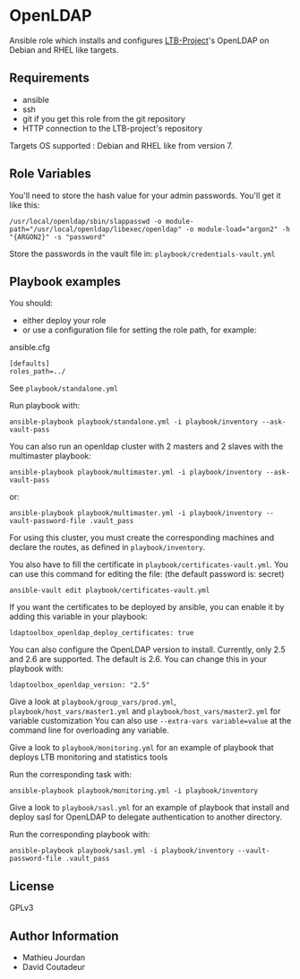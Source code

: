 OpenLDAP
========

Ansible role which installs and configures [LTB-Project](https://ltb-project.org/)'s OpenLDAP on Debian and RHEL like targets.

Requirements
------------

- ansible
- ssh
- git if you get this role from the git repository
- HTTP connection to the LTB-project's repository

Targets OS supported : Debian and RHEL like from version 7.

Role Variables
--------------

You'll need to store the hash value for your admin passwords. You'll get it like this:

```
/usr/local/openldap/sbin/slappasswd -o module-path="/usr/local/openldap/libexec/openldap" -o module-load="argon2" -h "{ARGON2}" -s "password"
```

Store the passwords in the vault file in: `playbook/credentials-vault.yml`


Playbook examples
-----------------

You should:
 * either deploy your role
 * or use a configuration file for setting the role path, for example:

ansible.cfg
```
[defaults]
roles_path=../
```

See `playbook/standalone.yml`

Run playbook with:


```
ansible-playbook playbook/standalone.yml -i playbook/inventory --ask-vault-pass
```

You can also run an openldap cluster with 2 masters and 2 slaves with the multimaster playbook:

```
ansible-playbook playbook/multimaster.yml -i playbook/inventory --ask-vault-pass
```

or:

```
ansible-playbook playbook/multimaster.yml -i playbook/inventory --vault-password-file .vault_pass
```

For using this cluster, you must create the corresponding machines and declare the routes, as defined in `playbook/inventory`.

You also have to fill the certificate in `playbook/certificates-vault.yml`. You can use this command for editing the file: (the default password is: secret)

```
ansible-vault edit playbook/certificates-vault.yml
```

If you want the certificates to be deployed by ansible, you can enable it by adding this variable in your playbook:

```
ldaptoolbox_openldap_deploy_certificates: true
```

You can also configure the OpenLDAP version to install. Currently, only 2.5 and 2.6 are supported. The default is 2.6. You can change this in your playbook with:

```
ldaptoolbox_openldap_version: "2.5"
```


Give a look at `playbook/group_vars/prod.yml`, `playbook/host_vars/master1.yml` and `playbook/host_vars/master2.yml` for variable customization
You can also use `--extra-vars variable=value` at the command line for overloading any variable.


Give a look to `playbook/monitoring.yml` for an example of playbook that deploys LTB monitoring and statistics tools

Run the corresponding task with: 

```
ansible-playbook playbook/monitoring.yml -i playbook/inventory
```

Give a look to `playbook/sasl.yml` for an example of playbook that install and deploy sasl for OpenLDAP to delegate authentication to another directory.

Run the corresponding playbook with:

```
ansible-playbook playbook/sasl.yml -i playbook/inventory --vault-password-file .vault_pass
```

License
-------

GPLv3

Author Information
------------------

- Mathieu Jourdan
- David Coutadeur
